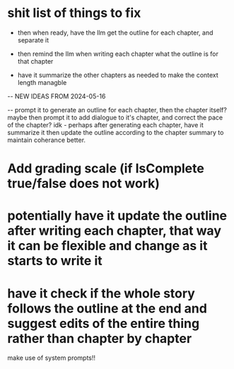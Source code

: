 # shit list of things to fix

- then when ready, have the llm get the outline for each chapter, and separate it

- then remind the llm when writing each chapter what the outline is for that chapter

- have it summarize the other chapters as needed to make the context length managble


-- NEW IDEAS FROM 2024-05-16

-- prompt it to generate an outline for each chapter, then the chapter itself?
    maybe then prompt it to add dialogue to it's chapter, and correct the pace of the chapter? idk
    - perhaps after generating each chapter, have it summarize it then update the outline according to the chapter summary to maintain coherance better.


# Add grading scale (if IsComplete true/false does not work)
# potentially have it update the outline after writing each chapter, that way it can be flexible and change as it starts to write it
# have it check if the whole story follows the outline at the end and suggest edits of the entire thing rather than chapter by chapter

make use of system prompts!!